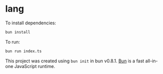 # lang

To install dependencies:

```bash
bun install
```

To run:

```bash
bun run index.ts
```

This project was created using `bun init` in bun v0.8.1. [Bun](https://bun.sh) is a fast all-in-one JavaScript runtime.
